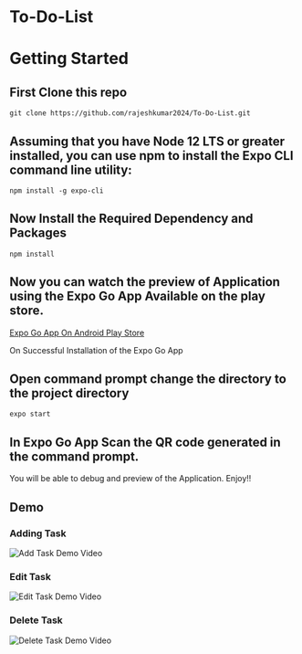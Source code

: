 # To-Do-List


# Getting Started

## First Clone this repo 
```
git clone https://github.com/rajeshkumar2024/To-Do-List.git
```

## Assuming that you have Node 12 LTS or greater installed, you can use npm to install the Expo CLI command line utility:

```
npm install -g expo-cli
```

## Now Install the Required Dependency and Packages
```
npm install
```

## Now you can watch the preview of Application using the Expo Go App Available on the play store.
[Expo Go App On Android Play Store](https://play.google.com/store/apps/details?id=host.exp.exponent&hl=en_IN&gl=US)

On Successful Installation of the Expo Go App

## Open command prompt change the directory to the project directory 

```
expo start
```

## In Expo Go App Scan the QR code generated in the command prompt.

You will be able to debug and preview of the Application. Enjoy!!

## Demo

### Adding Task
![Add Task Demo Video](https://github.com/rajeshkumar2024/To-Do-List/blob/main/app-preview/add.gif)

### Edit Task

![Edit Task Demo Video](https://github.com/rajeshkumar2024/To-Do-List/blob/main/app-preview/edit.gif)

### Delete Task 
![Delete Task Demo Video](https://github.com/rajeshkumar2024/To-Do-List/blob/main/app-preview/delete.gif)


